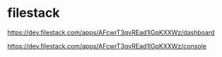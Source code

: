 # filestack  




https://dev.filestack.com/apps/AFcwrT3qvREad1lGpKXXWz/dashboard

https://dev.filestack.com/apps/AFcwrT3qvREad1lGpKXXWz/console














